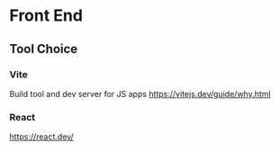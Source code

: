 # Front End

## Tool Choice

### Vite 
Build tool and dev server for JS apps
https://vitejs.dev/guide/why.html

### React
https://react.dev/